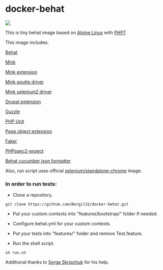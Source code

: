 docker-behat
============

[![](https://images.microbadger.com/badges/image/bergil/docker-behat.svg)](https://microbadger.com/images/bergil/docker-behat)


This is tiny behat image based on [Alpine Linux](https://hub.docker.com/_/alpine/) with [PHP7](http://nl.alpinelinux.org/alpine/edge/testing/).

This image includes:

[Behat](https://packagist.org/packages/behat/behat)

[Mink](https://packagist.org/packages/behat/mink)

[Mink extension](https://packagist.org/packages/behat/mink-extension)

[Mink goutte driver](https://packagist.org/packages/behat/mink-goutte-driver)

[Mink selenium2 driver](https://packagist.org/packages/behat/mink-selenium2-driver)

[Drupal extension](https://packagist.org/packages/drupal/drupal-extension)

[Guzzle](https://packagist.org/packages/guzzlehttp/guzzle)

[PHP Unit](https://packagist.org/packages/phpunit/phpunit)

[Page object extension](https://packagist.org/packages/sensiolabs/behat-page-object-extension)

[Faker](https://packagist.org/packages/fzaninotto/faker)

[PHPspec2-expect](https://packagist.org/packages/bossa/phpspec2-expect)

[Behat cucumber json formatter](https://packagist.org/packages/vanare/behat-cucumber-json-formatter)

Also, run script uses official [selenium/standalone-chrome](https://github.com/SeleniumHQ/docker-selenium) image.

### In order to run tests:
* Clone a repository.
```
git clone https://github.com/Bergil32/docker-behat.git
```

* Put your custom contexts into "features/bootstrap/" folder if needed.

* Configure behat.yml for your custom contexts.

* Put your tests  into "features/" folder and remove Test.feature.

* Run the shell script.
```
sh run.sh
```

Additional thanks to [Serge Skripchuk](https://www.drupal.org/u/idtarzanych) for his help.
